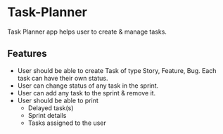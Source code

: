 # Task-Planner
Task Planner app helps user to create &amp; manage tasks.

## Features
* User should be able to create Task of type Story, Feature, Bug. Each task can have their own status. <br/>
* User can change status of any task in the sprint. <br/>
* User can add any task to the sprint & remove it. <br/>
* User should be able to print <br/>
  * Delayed task(s)
  * Sprint details
  * Tasks assigned to the user


